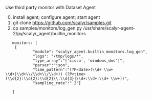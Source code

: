Use third party monitor with Dataset Agent

0.  install agent; configure agent; start agent
1.  git clone https://github.com/scalyr/samples.git
2.  cp samples/monitors/log_gen.py /usr/share/scalyr-agent-2/py/scalyr_agent/builtin_monitors
```
   monitors: [
    {
            "module": "scalyr_agent.builtin_monitors.log_gen",
            "logs": "/tmp/logs/*",
            "type_array":"['cisco', 'windows_dns']",
            "parser":"json",
            "time_pattern":"(?P<date>(\\d+ \\w+ \\d+|\\d+\\/\\d+\\/\\d+)) (?P<time>(\\d{2}:\\d{2}:\\d{2}\\.\\d{3}|\\d+:\\d+:\\d+ \\w+))",
            "sampling_rate":".2"}

   ]
 ```
